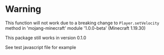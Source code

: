 # Warning

This function will not work due to a breaking change to `Player.setVelocity` method in 'mojang-minecraft' module '1.0.0-beta' (Minecraft 1.19.30)

This package still works in version 0.1.0

See test javascript file for example
